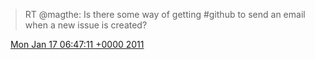 > RT @magthe: Is there some way of getting \#github to send an email when a new issue is created?

<img src="../../media/tweet.ico" width="12" /> [Mon Jan 17 06:47:11 +0000 2011](https://twitter.com/DromerDenker/status/26893275302465536)